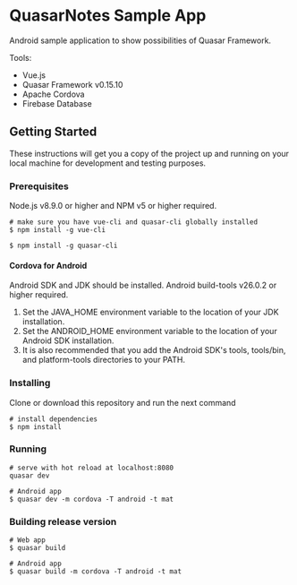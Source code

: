 # QuasarNotes Sample App

Android sample application to show possibilities of Quasar Framework.

Tools:
* Vue.js
* Quasar Framework v0.15.10
* Apache Cordova
* Firebase Database

## Getting Started

These instructions will get you a copy of the project up and running on your local machine for development and testing purposes.

### Prerequisites

Node.js v8.9.0 or higher and NPM v5 or higher required.

```
# make sure you have vue-cli and quasar-cli globally installed
$ npm install -g vue-cli

$ npm install -g quasar-cli
```

#### Cordova for Android

Android SDK and JDK should be installed. Android build-tools v26.0.2 or higher required.

1. Set the JAVA_HOME environment variable to the location of your JDK installation.
2. Set the ANDROID_HOME environment variable to the location of your Android SDK installation.
3. It is also recommended that you add the Android SDK's tools, tools/bin, and platform-tools directories to your PATH.

### Installing

Clone or download this repository and run the next command

```
# install dependencies
$ npm install
```

### Running

```
# serve with hot reload at localhost:8080
quasar dev

# Android app
$ quasar dev -m cordova -T android -t mat
```

### Building release version

```
# Web app
$ quasar build

# Android app
$ quasar build -m cordova -T android -t mat
```
